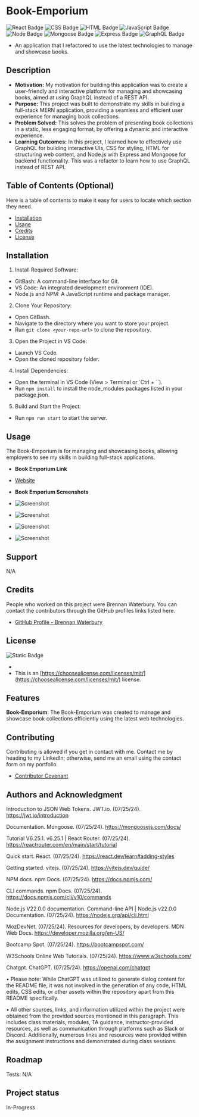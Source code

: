 # Book-Emporium

![React Badge](<https://img.shields.io/badge/React-(20%25)-blue>)
![CSS Badge](<https://img.shields.io/badge/CSS-(20%25)-darkblue>)
![HTML Badge](<https://img.shields.io/badge/HTML-(20%25)-red>)
![JavaScript Badge](<https://img.shields.io/badge/JavaScript-(20%25)-yellow>)
![Node Badge](<https://img.shields.io/badge/Node.js-(5%25)-green>)
![Mongoose Badge](<https://img.shields.io/badge/Mongoose-(5%25)-Blue>)
![Express Badge](<https://img.shields.io/badge/Express-(5%25)-black>)
![GraphQL Badge](<https://img.shields.io/badge/GraphQL-(5%25)-purple>)

- An application that I refactored to use the latest technologies to manage and showcase books.

## Description

- <strong>Motivation:</strong> My motivation for building this application was to create a user-friendly and interactive platform for managing and showcasing books, aimed at using GraphQL instead of a REST API.
- <strong>Purpose:</strong> This project was built to demonstrate my skills in building a full-stack MERN application, providing a seamless and efficient user experience for managing book collections.
- <strong>Problem Solved:</strong> This solves the problem of presenting book collections in a static, less engaging format, by offering a dynamic and interactive experience.
- <strong>Learning Outcomes:</strong> In this project, I learned how to effectively use GraphQL for building interactive UIs, CSS for styling, HTML for structuring web content, and Node.js with Express and Mongoose for backend functionality. This was a refactor to learn how to use GraphQL instead of REST API.

## Table of Contents (Optional)

Here is a table of contents to make it easy for users to locate which section they need.

- [Installation](#installation)
- [Usage](#usage)
- [Credits](#credits)
- [License](#license)

## Installation

1. Install Required Software:

- GitBash: A command-line interface for Git.
- VS Code: An integrated development environment (IDE).
- Node.js and NPM: A JavaScript runtime and package manager.

2. Clone Your Repository:

- Open GitBash.
- Navigate to the directory where you want to store your project.
- Run `git clone <your-repo-url>` to clone the repository.

3. Open the Project in VS Code:

- Launch VS Code.
- Open the cloned repository folder.

4. Install Dependencies:

- Open the terminal in VS Code (View > Terminal or `Ctrl + ``).
- Run `npm install` to install the node_modules packages listed in your package.json.

5. Build and Start the Project:

- Run `npm run start` to start the server.

## Usage

The Book-Emporium is for managing and showcasing books, allowing employers to see my skills in building full-stack applications.

- <strong>Book Emporium Link</strong>

- [Website]()

- <strong>Book Emporium Screenshots</strong>

- ![Screenshot]()
- ![Screenshot]()
- ![Screenshot]()
- ![Screenshot]()

## Support

N/A

## Credits

People who worked on this project were Brennan Waterbury. You can contact the contributors through the GitHub profiles links listed here.

- <a href="https://github.com/bwater47" alt="GitHub Link">GitHub Profile - Brennan Waterbury</a>

## License

![Static Badge](https://img.shields.io/badge/MIT-License-Blue)

-
- This is an [https://choosealicense.com/licenses/mit/](https://choosealicense.com/licenses/mit/) license.

## Features

<strong>Book-Emporium</strong>: The Book-Emporium was created to manage and showcase book collections efficiently using the latest web technologies.

## Contributing

Contributing is allowed if you get in contact with me. Contact me by heading to my LinkedIn; otherwise, send me an email using the contact form on my portfolio.

- [Contributor Covenant](https://www.contributor-covenant.org/)

## Authors and Acknowledgment

Introduction to JSON Web Tokens. JWT.io. (07/25/24). https://jwt.io/introduction

Documentation. Mongoose. (07/25/24). https://mongoosejs.com/docs/

Tutorial V6.25.1. v6.25.1 | React Router. (07/25/24). https://reactrouter.com/en/main/start/tutorial

Quick start. React. (07/25/24). https://react.dev/learn#adding-styles

Getting started. vitejs. (07/25/24). https://vitejs.dev/guide/

NPM docs. npm Docs. (07/25/24). https://docs.npmjs.com/

CLI commands. npm Docs. (07/25/24). https://docs.npmjs.com/cli/v10/commands

Node.js V22.0.0 documentation. Command-line API | Node.js v22.0.0 Documentation. (07/25/24). https://nodejs.org/api/cli.html

MozDevNet. (07/25/24). Resources for developers, by developers. MDN Web Docs. https://developer.mozilla.org/en-US/

Bootcamp Spot. (07/25/24). https://bootcampspot.com/

W3Schools Online Web Tutorials. (07/25/24). https://www.w3schools.com/

Chatgpt. ChatGPT. (07/25/24). https://openai.com/chatgpt

• Please note: While ChatGPT was utilized to generate dialog content for the README file, it was not involved in the generation of any code, HTML edits, CSS edits, or other assets within the repository apart from this README specifically.

• All other sources, links, and information utilized within the project were obtained from the provided sources mentioned in this paragraph. This includes class materials, modules, TA guidance, instructor-provided resources, as well as communication through platforms such as Slack or Discord. Additionally, numerous links and resources were provided within the assignment instructions and demonstrated during class sessions.

## Roadmap

Tests: N/A

## Project status

In-Progress
